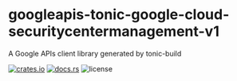 # googleapis-tonic-google-cloud-securitycentermanagement-v1

A Google APIs client library generated by tonic-build

[![crates.io](https://img.shields.io/crates/v/googleapis-tonic-google-cloud-securitycentermanagement-v1)](https://crates.io/crates/googleapis-tonic-google-cloud-securitycentermanagement-v1)
[![docs.rs](https://img.shields.io/docsrs/googleapis-tonic-google-cloud-securitycentermanagement-v1)](https://docs.rs/googleapis-tonic-google-cloud-securitycentermanagement-v1)
![license](https://img.shields.io/crates/l/googleapis-tonic-google-cloud-securitycentermanagement-v1)
